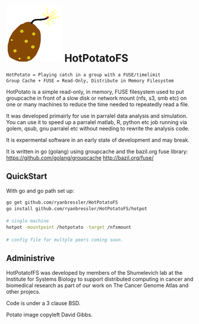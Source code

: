 ![Potato](potatosmall.png "potato image copyleft David Gibbs")     HotPotatoFS 
===========

```
HotPotato = Playing catch in a group with a FUSE/timelimit
Group Cache + FUSE = Read-Only, Distribute in Memory Filesystem
```

HotPotato is a simple read-only, in memory, FUSE filesystem used to put groupcache in front 
of a slow disk or network mount (nfs, s3, smb etc) on one or many machines to reduce the time
needed to repeatedly read a file.

It was developed primairly for use in parralel data analysis and simulation. You can use it
to speed up a parralel matlab, R, python etc job running via golem, qsub, gnu parralel etc
without needing to rewrite the analysis code.

It is expermental software in an early state of development and may break.

It is written in go (golang) using groupcache and the bazil.org fuse library: 
https://github.com/golang/groupcache
http://bazil.org/fuse/


QuickStart 
-----------

With go and go path set up:

```bash
go get github.com/ryanbressler/HotPotatoFS
go install github.com/ryanbressler/HotPotatoFS/hotpot

# single machine
hotpot -mountpoint /hotpotato -target /nfsmount

# config file for multple peers coming soon.

```

Administrive
------------

HotPotatofFS was developed by members of the Shumelevich lab at the Institute for Systems Biology to support distributed
computing in cancer and biomedical research as part of our work on The Cancer Genome Atlas and other projecs.

Code is under a 3 clause BSD. 

Potato image copyleft David Gibbs.


